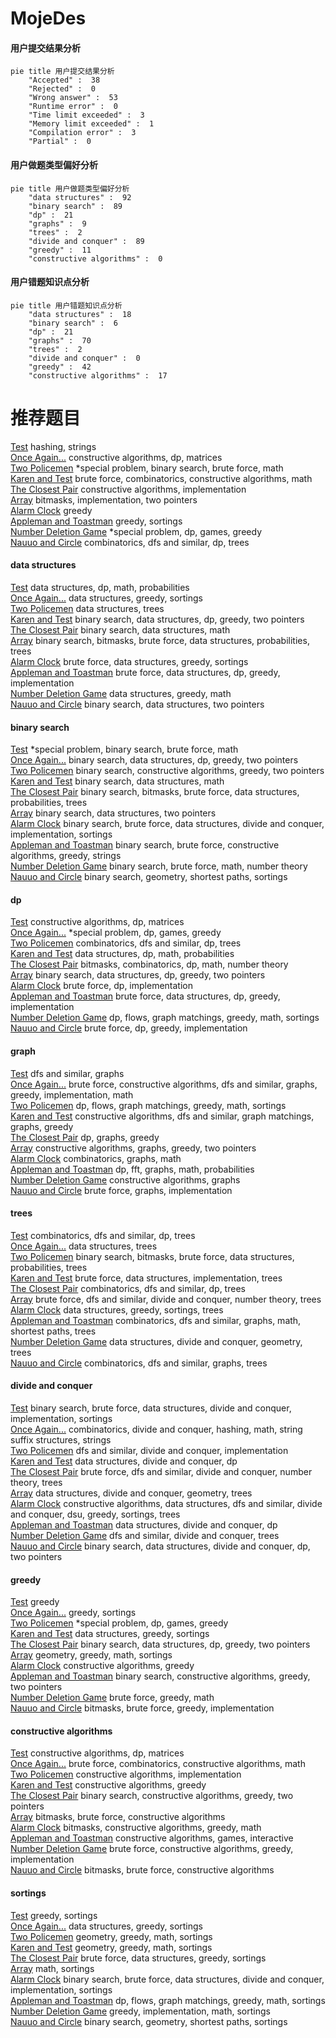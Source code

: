 # MojeDes
<!-- tabs:start -->
#### **用户提交结果分析**

```mermaid
pie title 用户提交结果分析
    "Accepted" :  38
    "Rejected" :  0
    "Wrong answer" :  53
    "Runtime error" :  0
    "Time limit exceeded" :  3
    "Memory limit exceeded" :  1
    "Compilation error" :  3
    "Partial" :  0
```
#### **用户做题类型偏好分析**

```mermaid
pie title 用户做题类型偏好分析
    "data structures" :  92
    "binary search" :  89
    "dp" :  21
    "graphs" :  9
    "trees" :  2
    "divide and conquer" :  89
    "greedy" :  11
    "constructive algorithms" :  0
```
#### **用户错题知识点分析**

```mermaid
pie title 用户错题知识点分析
    "data structures" :  18
    "binary search" :  6
    "dp" :  21
    "graphs" :  70
    "trees" :  2
    "divide and conquer" :  0
    "greedy" :  42
    "constructive algorithms" :  17
```
<!-- tabs:end -->
# 推荐题目
[Test](http://codeforces.com/problemset/problem/25/E)		hashing,
                        strings		  
[Once Again...](http://codeforces.com/problemset/problem/582/B)		constructive algorithms,
                        dp,
                        matrices		  
[Two Policemen](http://codeforces.com/problemset/problem/1488/C)		*special problem,
                        binary search,
                        brute force,
                        math		  
[Karen and Test](http://codeforces.com/problemset/problem/815/B)		brute force,
                        combinatorics,
                        constructive algorithms,
                        math		  
[The Closest Pair](https://codeforces.com/contest/312/problem/C)		constructive algorithms,
                        implementation		  
[Array](http://codeforces.com/problemset/problem/224/B)		bitmasks,
                        implementation,
                        two pointers		  
[Alarm Clock](http://codeforces.com/problemset/problem/898/D)		greedy		  
[Appleman and Toastman](https://codeforces.com/contest/462/problem/C)		greedy,
                        sortings		  
[Number Deletion Game](http://codeforces.com/problemset/problem/1431/G)		*special problem,
                        dp,
                        games,
                        greedy		  
[Nauuo and Circle](http://codeforces.com/problemset/problem/1172/B)		combinatorics,
                        dfs and similar,
                        dp,
                        trees		  
<!-- tabs:start -->
#### **data structures**
[Test](http://codeforces.com/problemset/problem/1265/E)		data structures,
                        dp,
                        math,
                        probabilities		  
[Once Again...](http://codeforces.com/problemset/problem/1310/A)		data structures,
                        greedy,
                        sortings		  
[Two Policemen](http://codeforces.com/problemset/problem/1491/H)		data structures,
                        trees		  
[Karen and Test](http://codeforces.com/problemset/problem/1492/C)		binary search,
                        data structures,
                        dp,
                        greedy,
                        two pointers		  
[The Closest Pair](http://codeforces.com/problemset/problem/1490/G)		binary search,
                        data structures,
                        math		  
[Array](http://codeforces.com/problemset/problem/1479/D)		binary search,
                        bitmasks,
                        brute force,
                        data structures,
                        probabilities,
                        trees		  
[Alarm Clock](http://codeforces.com/problemset/problem/1497/A)		brute force,
                        data structures,
                        greedy,
                        sortings		  
[Appleman and Toastman](http://codeforces.com/problemset/problem/1491/C)		brute force,
                        data structures,
                        dp,
                        greedy,
                        implementation		  
[Number Deletion Game](http://codeforces.com/problemset/problem/1492/B)		data structures,
                        greedy,
                        math		  
[Nauuo and Circle](http://codeforces.com/problemset/problem/1436/E)		binary search,
                        data structures,
                        two pointers		  
#### **binary search**
[Test](http://codeforces.com/problemset/problem/1488/C)		*special problem,
                        binary search,
                        brute force,
                        math		  
[Once Again...](http://codeforces.com/problemset/problem/1492/C)		binary search,
                        data structures,
                        dp,
                        greedy,
                        two pointers		  
[Two Policemen](http://codeforces.com/problemset/problem/1463/D)		binary search,
                        constructive algorithms,
                        greedy,
                        two pointers		  
[Karen and Test](http://codeforces.com/problemset/problem/1490/G)		binary search,
                        data structures,
                        math		  
[The Closest Pair](http://codeforces.com/problemset/problem/1479/D)		binary search,
                        bitmasks,
                        brute force,
                        data structures,
                        probabilities,
                        trees		  
[Array](http://codeforces.com/problemset/problem/1436/E)		binary search,
                        data structures,
                        two pointers		  
[Alarm Clock](http://codeforces.com/problemset/problem/1461/D)		binary search,
                        brute force,
                        data structures,
                        divide and conquer,
                        implementation,
                        sortings		  
[Appleman and Toastman](http://codeforces.com/problemset/problem/1493/C)		binary search,
                        brute force,
                        constructive algorithms,
                        greedy,
                        strings		  
[Number Deletion Game](http://codeforces.com/problemset/problem/1487/D)		binary search,
                        brute force,
                        math,
                        number theory		  
[Nauuo and Circle](http://codeforces.com/problemset/problem/1486/B)		binary search,
                        geometry,
                        shortest paths,
                        sortings		  
#### **dp**
[Test](http://codeforces.com/problemset/problem/582/B)		constructive algorithms,
                        dp,
                        matrices		  
[Once Again...](http://codeforces.com/problemset/problem/1431/G)		*special problem,
                        dp,
                        games,
                        greedy		  
[Two Policemen](http://codeforces.com/problemset/problem/1172/B)		combinatorics,
                        dfs and similar,
                        dp,
                        trees		  
[Karen and Test](http://codeforces.com/problemset/problem/1265/E)		data structures,
                        dp,
                        math,
                        probabilities		  
[The Closest Pair](http://codeforces.com/problemset/problem/900/D)		bitmasks,
                        combinatorics,
                        dp,
                        math,
                        number theory		  
[Array](http://codeforces.com/problemset/problem/1492/C)		binary search,
                        data structures,
                        dp,
                        greedy,
                        two pointers		  
[Alarm Clock](https://codeforces.com/contest/1457/problem/C)		brute force,
                        dp,
                        implementation		  
[Appleman and Toastman](http://codeforces.com/problemset/problem/1491/C)		brute force,
                        data structures,
                        dp,
                        greedy,
                        implementation		  
[Number Deletion Game](http://codeforces.com/problemset/problem/1437/C)		dp,
                        flows,
                        graph matchings,
                        greedy,
                        math,
                        sortings		  
[Nauuo and Circle](http://codeforces.com/problemset/problem/1499/B)		brute force,
                        dp,
                        greedy,
                        implementation		  
#### **graph**
[Test](http://codeforces.com/problemset/problem/1093/D)		dfs and similar,
                        graphs		  
[Once Again...](http://codeforces.com/problemset/problem/1487/C)		brute force,
                        constructive algorithms,
                        dfs and similar,
                        graphs,
                        greedy,
                        implementation,
                        math		  
[Two Policemen](http://codeforces.com/problemset/problem/1437/C)		dp,
                        flows,
                        graph matchings,
                        greedy,
                        math,
                        sortings		  
[Karen and Test](http://codeforces.com/problemset/problem/1470/D)		constructive algorithms,
                        dfs and similar,
                        graph matchings,
                        graphs,
                        greedy		  
[The Closest Pair](http://codeforces.com/problemset/problem/1476/C)		dp,
                        graphs,
                        greedy		  
[Array](http://codeforces.com/problemset/problem/1304/D)		constructive algorithms,
                        graphs,
                        greedy,
                        two pointers		  
[Alarm Clock](http://codeforces.com/problemset/problem/1475/C)		combinatorics,
                        graphs,
                        math		  
[Appleman and Toastman](http://codeforces.com/problemset/problem/553/E)		dp,
                        fft,
                        graphs,
                        math,
                        probabilities		  
[Number Deletion Game](http://codeforces.com/problemset/problem/1495/C)		constructive algorithms,
                        graphs		  
[Nauuo and Circle](http://codeforces.com/problemset/problem/1510/K)		brute force,
                        graphs,
                        implementation		  
#### **trees**
[Test](http://codeforces.com/problemset/problem/1172/B)		combinatorics,
                        dfs and similar,
                        dp,
                        trees		  
[Once Again...](http://codeforces.com/problemset/problem/1491/H)		data structures,
                        trees		  
[Two Policemen](http://codeforces.com/problemset/problem/1479/D)		binary search,
                        bitmasks,
                        brute force,
                        data structures,
                        probabilities,
                        trees		  
[Karen and Test](http://codeforces.com/problemset/problem/1511/C)		brute force,
                        data structures,
                        implementation,
                        trees		  
[The Closest Pair](http://codeforces.com/problemset/problem/1499/F)		combinatorics,
                        dfs and similar,
                        dp,
                        trees		  
[Array](http://codeforces.com/problemset/problem/1491/E)		brute force,
                        dfs and similar,
                        divide and conquer,
                        number theory,
                        trees		  
[Alarm Clock](http://codeforces.com/problemset/problem/1466/D)		data structures,
                        greedy,
                        sortings,
                        trees		  
[Appleman and Toastman](http://codeforces.com/problemset/problem/1495/D)		combinatorics,
                        dfs and similar,
                        graphs,
                        math,
                        shortest paths,
                        trees		  
[Number Deletion Game](http://codeforces.com/problemset/problem/1303/G)		data structures,
                        divide and conquer,
                        geometry,
                        trees		  
[Nauuo and Circle](http://codeforces.com/problemset/problem/1454/E)		combinatorics,
                        dfs and similar,
                        graphs,
                        trees		  
#### **divide and conquer**
[Test](http://codeforces.com/problemset/problem/1461/D)		binary search,
                        brute force,
                        data structures,
                        divide and conquer,
                        implementation,
                        sortings		  
[Once Again...](http://codeforces.com/problemset/problem/1466/G)		combinatorics,
                        divide and conquer,
                        hashing,
                        math,
                        string suffix structures,
                        strings		  
[Two Policemen](http://codeforces.com/problemset/problem/1490/D)		dfs and similar,
                        divide and conquer,
                        implementation		  
[Karen and Test](https://codeforces.com/contest/1483/problem/C)		data structures,
                        divide and conquer,
                        dp		  
[The Closest Pair](http://codeforces.com/problemset/problem/1491/E)		brute force,
                        dfs and similar,
                        divide and conquer,
                        number theory,
                        trees		  
[Array](http://codeforces.com/problemset/problem/1303/G)		data structures,
                        divide and conquer,
                        geometry,
                        trees		  
[Alarm Clock](http://codeforces.com/problemset/problem/1494/D)		constructive algorithms,
                        data structures,
                        dfs and similar,
                        divide and conquer,
                        dsu,
                        greedy,
                        sortings,
                        trees		  
[Appleman and Toastman](http://codeforces.com/problemset/problem/1482/E)		data structures,
                        divide and conquer,
                        dp		  
[Number Deletion Game](http://codeforces.com/problemset/problem/566/C)		dfs and similar,
                        divide and conquer,
                        trees		  
[Nauuo and Circle](http://codeforces.com/problemset/problem/1428/F)		binary search,
                        data structures,
                        divide and conquer,
                        dp,
                        two pointers		  
#### **greedy**
[Test](http://codeforces.com/problemset/problem/898/D)		greedy		  
[Once Again...](https://codeforces.com/contest/462/problem/C)		greedy,
                        sortings		  
[Two Policemen](http://codeforces.com/problemset/problem/1431/G)		*special problem,
                        dp,
                        games,
                        greedy		  
[Karen and Test](http://codeforces.com/problemset/problem/1310/A)		data structures,
                        greedy,
                        sortings		  
[The Closest Pair](http://codeforces.com/problemset/problem/1492/C)		binary search,
                        data structures,
                        dp,
                        greedy,
                        two pointers		  
[Array](https://codeforces.com/contest/1496/problem/C)		geometry,
                        greedy,
                        math,
                        sortings		  
[Alarm Clock](http://codeforces.com/problemset/problem/1493/A)		constructive algorithms,
                        greedy		  
[Appleman and Toastman](http://codeforces.com/problemset/problem/1463/D)		binary search,
                        constructive algorithms,
                        greedy,
                        two pointers		  
[Number Deletion Game](http://codeforces.com/problemset/problem/1462/C)		brute force,
                        greedy,
                        math		  
[Nauuo and Circle](http://codeforces.com/problemset/problem/1494/B)		bitmasks,
                        brute force,
                        greedy,
                        implementation		  
#### **constructive algorithms**
[Test](http://codeforces.com/problemset/problem/582/B)		constructive algorithms,
                        dp,
                        matrices		  
[Once Again...](http://codeforces.com/problemset/problem/815/B)		brute force,
                        combinatorics,
                        constructive algorithms,
                        math		  
[Two Policemen](https://codeforces.com/contest/312/problem/C)		constructive algorithms,
                        implementation		  
[Karen and Test](http://codeforces.com/problemset/problem/1493/A)		constructive algorithms,
                        greedy		  
[The Closest Pair](http://codeforces.com/problemset/problem/1463/D)		binary search,
                        constructive algorithms,
                        greedy,
                        two pointers		  
[Array](https://codeforces.com/contest/1456/problem/B)		bitmasks,
                        brute force,
                        constructive algorithms		  
[Alarm Clock](http://codeforces.com/problemset/problem/1492/D)		bitmasks,
                        constructive algorithms,
                        greedy,
                        math		  
[Appleman and Toastman](https://codeforces.com/contest/1504/problem/D)		constructive algorithms,
                        games,
                        interactive		  
[Number Deletion Game](https://codeforces.com/contest/1483/problem/A)		brute force,
                        constructive algorithms,
                        greedy,
                        implementation		  
[Nauuo and Circle](https://codeforces.com/contest/1457/problem/D)		bitmasks,
                        brute force,
                        constructive algorithms		  
#### **sortings**
[Test](https://codeforces.com/contest/462/problem/C)		greedy,
                        sortings		  
[Once Again...](http://codeforces.com/problemset/problem/1310/A)		data structures,
                        greedy,
                        sortings		  
[Two Policemen](https://codeforces.com/contest/1496/problem/C)		geometry,
                        greedy,
                        math,
                        sortings		  
[Karen and Test](http://codeforces.com/problemset/problem/1495/A)		geometry,
                        greedy,
                        math,
                        sortings		  
[The Closest Pair](http://codeforces.com/problemset/problem/1497/A)		brute force,
                        data structures,
                        greedy,
                        sortings		  
[Array](http://codeforces.com/problemset/problem/1427/A)		math,
                        sortings		  
[Alarm Clock](http://codeforces.com/problemset/problem/1461/D)		binary search,
                        brute force,
                        data structures,
                        divide and conquer,
                        implementation,
                        sortings		  
[Appleman and Toastman](http://codeforces.com/problemset/problem/1437/C)		dp,
                        flows,
                        graph matchings,
                        greedy,
                        math,
                        sortings		  
[Number Deletion Game](http://codeforces.com/problemset/problem/1473/A)		greedy,
                        implementation,
                        math,
                        sortings		  
[Nauuo and Circle](http://codeforces.com/problemset/problem/1486/B)		binary search,
                        geometry,
                        shortest paths,
                        sortings		  
<!-- tabs:end -->
